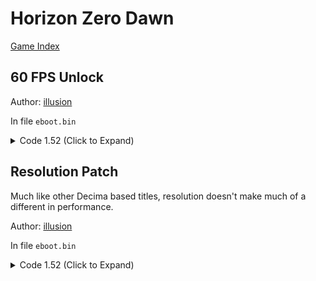 # Horizon Zero Dawn

[Game Index](README.md#games)

## 60 FPS Unlock

Author: [illusion](https://github.com/illusion0001)

In file `eboot.bin`

<details>
<summary>Code 1.52 (Click to Expand)</summary>

```
0x125AFB 84
```

</details>

## Resolution Patch

Much like other Decima based titles, resolution doesn't make much of a different in performance.

Author: [illusion](https://github.com/illusion0001)

In file `eboot.bin`

<details>
<summary>Code 1.52 (Click to Expand)</summary>

```
# base
# 1920x1080 -> 1280x720
0x1C74E20 00 05 00 00 D0 02 00 00

# neo
# 3840x2160 -> 1920x1080 // untested
0x1C74E48 80 07 00 00 38 04 00 00

```

</details>
